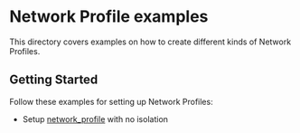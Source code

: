 # Network Profile examples

This directory covers examples on how to create different kinds of Network Profiles. 

## Getting Started

Follow these examples for setting up Network Profiles:

* Setup [network_profile](../network_profile/simple/README.md) with no isolation
